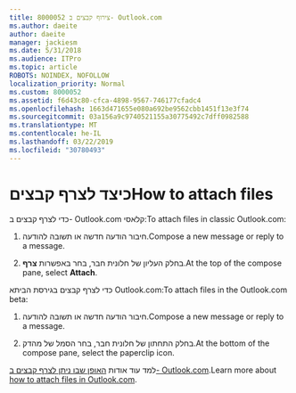 ```yaml
---
title: 8000052 צירוף קבצים ב- Outlook.com
ms.author: daeite
author: daeite
manager: jackiesm
ms.date: 5/31/2018
ms.audience: ITPro
ms.topic: article
ROBOTS: NOINDEX, NOFOLLOW
localization_priority: Normal
ms.custom: 8000052
ms.assetid: f6d43c80-cfca-4898-9567-746177cfadc4
ms.openlocfilehash: 1663d471655e080a692be9562cbb1451f13e3f74
ms.sourcegitcommit: 03a156a9c9740521155a30775492c7dff0982588
ms.translationtype: MT
ms.contentlocale: he-IL
ms.lasthandoff: 03/22/2019
ms.locfileid: "30780493"
---
```

# <a name="how-to-attach-files"></a><span data-ttu-id="b3b42-102">כיצד לצרף קבצים</span><span class="sxs-lookup"><span data-stu-id="b3b42-102">How to attach files</span></span>

<span data-ttu-id="b3b42-103">כדי לצרף קבצים ב- Outlook.com קלאסי:</span><span class="sxs-lookup"><span data-stu-id="b3b42-103">To attach files in classic Outlook.com:</span></span>
  
1. <span data-ttu-id="b3b42-104">חיבור הודעה חדשה או תשובה להודעה.</span><span class="sxs-lookup"><span data-stu-id="b3b42-104">Compose a new message or reply to a message.</span></span>
    
2. <span data-ttu-id="b3b42-105">בחלק העליון של חלונית חבר, בחר באפשרות **צרף**.</span><span class="sxs-lookup"><span data-stu-id="b3b42-105">At the top of the compose pane, select **Attach**.</span></span> 
    
<span data-ttu-id="b3b42-106">כדי לצרף קבצים בגירסת הביתא Outlook.com:</span><span class="sxs-lookup"><span data-stu-id="b3b42-106">To attach files in the Outlook.com beta:</span></span>
  
1. <span data-ttu-id="b3b42-107">חיבור הודעה חדשה או תשובה להודעה.</span><span class="sxs-lookup"><span data-stu-id="b3b42-107">Compose a new message or reply to a message.</span></span>
    
2. <span data-ttu-id="b3b42-108">בחלק התחתון של חלונית חבר, בחר הסמל של מהדק.</span><span class="sxs-lookup"><span data-stu-id="b3b42-108">At the bottom of the compose pane, select the paperclip icon.</span></span>
    
<span data-ttu-id="b3b42-109">למד עוד אודות [האופן שבו ניתן לצרף קבצים ב- Outlook.com](https://go.microsoft.com/fwlink/p/?linkid=2001702&amp;clcid=0x409).</span><span class="sxs-lookup"><span data-stu-id="b3b42-109">Learn more about [how to attach files in Outlook.com](https://go.microsoft.com/fwlink/p/?linkid=2001702&amp;clcid=0x409).</span></span>
  

